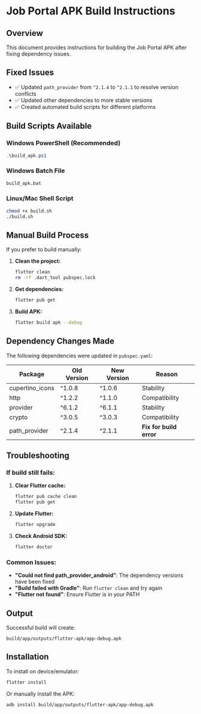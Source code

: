 # Job Portal APK Build Instructions

## Overview
This document provides instructions for building the Job Portal APK after fixing dependency issues.

## Fixed Issues
- ✅ Updated `path_provider` from `^2.1.4` to `^2.1.1` to resolve version conflicts
- ✅ Updated other dependencies to more stable versions
- ✅ Created automated build scripts for different platforms

## Build Scripts Available

### Windows PowerShell (Recommended)
```powershell
.\build_apk.ps1
```

### Windows Batch File
```cmd
build_apk.bat
```

### Linux/Mac Shell Script
```bash
chmod +x build.sh
./build.sh
```

## Manual Build Process

If you prefer to build manually:

1. **Clean the project:**
   ```bash
   flutter clean
   rm -rf .dart_tool pubspec.lock
   ```

2. **Get dependencies:**
   ```bash
   flutter pub get
   ```

3. **Build APK:**
   ```bash
   flutter build apk --debug
   ```

## Dependency Changes Made

The following dependencies were updated in `pubspec.yaml`:

| Package | Old Version | New Version | Reason |
|---------|-------------|-------------|---------|
| cupertino_icons | ^1.0.8 | ^1.0.6 | Stability |
| http | ^1.2.2 | ^1.1.0 | Compatibility |
| provider | ^6.1.2 | ^6.1.1 | Stability |
| crypto | ^3.0.5 | ^3.0.3 | Compatibility |
| path_provider | ^2.1.4 | ^2.1.1 | **Fix for build error** |

## Troubleshooting

### If build still fails:

1. **Clear Flutter cache:**
   ```bash
   flutter pub cache clean
   flutter pub get
   ```

2. **Update Flutter:**
   ```bash
   flutter upgrade
   ```

3. **Check Android SDK:**
   ```bash
   flutter doctor
   ```

### Common Issues:

- **"Could not find path_provider_android"**: The dependency versions have been fixed
- **"Build failed with Gradle"**: Run `flutter clean` and try again
- **"Flutter not found"**: Ensure Flutter is in your PATH

## Output

Successful build will create:
```
build/app/outputs/flutter-apk/app-debug.apk
```

## Installation

To install on device/emulator:
```bash
flutter install
```

Or manually install the APK:
```bash
adb install build/app/outputs/flutter-apk/app-debug.apk
```